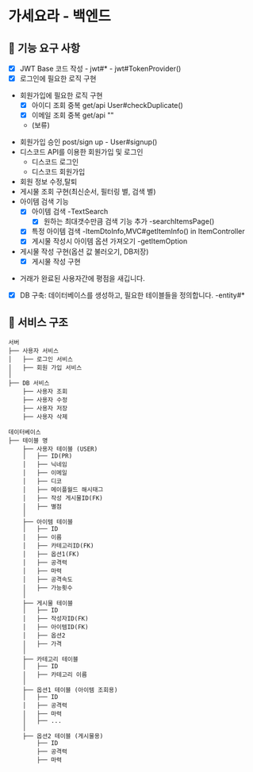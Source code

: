 # 가세요라 - 백엔드

## 🚀 기능 요구 사항

- [x] JWT Base 코드 작성 - jwt#* - jwt#TokenProvider()
- [x] 로그인에 필요한 로직 구현
- 회원가입에 필요한 로직 구현
  - [x] 아이디 조회 중복 get/api User#checkDuplicate()
  - [x] 이메일 조회 중복 get/api ""
  - (보류)

[//]: # (  - 이메일 인증 요청 post/emailVerificationRequest?)
[//]: # (  - 인증번호 검증 요청 post/verificationEmail ?)
  - 회원가입 승인 post/sign up - User#signup()
  - 디스코드 API를 이용한 회원가입 및 로그인
    - 디스코드 로그인
    - 디스코드 회원가입
- 회원 정보 수정,탈퇴
- 게시물 조회 구현(최신순서, 필터링 별, 검색 별)
- 아이템 검색 기능
  - [x] 아이템 검색 -TextSearch
    - [x] 원하는 최대갯수만큼 검색 기능 추가 -searchItemsPage()
  - [x] 특정 아이템 검색 -ItemDtoInfo,MVC#getItemInfo() in ItemController
  - [x] 게시물 작성시 아이템 옵션 가져오기 -getItemOption
- 게시물 작성 구현(옵션 값 불러오기, DB저장)
  - [X] 게시물 작성 구현

[//]: # (- 게시물 오퍼를 중계해줍니다.)
- 거래가 완료된 사용자간에 평점을 새깁니다.

[//]: # (- 사용자간 채팅 기능.)
- [x] DB 구축: 데이터베이스를 생성하고, 필요한 테이블들을 정의합니다. -entity#*

## 👀 서비스 구조

```
서버
├── 사용자 서비스
│   ├── 로그인 서비스
│   ├── 회원 가입 서비스
│   
├── DB 서비스
    ├── 사용자 조회
    ├── 사용자 수정
    ├── 사용자 저장
    ├── 사용자 삭제

데이터베이스
├── 테이블 명
    ├── 사용자 테이블 (USER)
    │   ├── ID(PR)
    │   ├── 닉네임
    │   ├── 이메일
    │   ├── 디코
    │   ├── 메이플월드 해시태그
    │   ├── 작성 게시물ID(FK)
    │   ├── 별점
    │   
    ├── 아이템 테이블
    │   ├── ID
    │   ├── 이름
    │   ├── 카테고리ID(FK)
    │   ├── 옵션1(FK)
    │   ├── 공격력
    │   ├── 마력
    │   ├── 공격속도
    │   ├── 가능횟수
    │   
    ├── 게시물 테이블
    │   ├── ID
    │   ├── 작성자ID(FK)
    │   ├── 아이템ID(FK)
    │   ├── 옵션2
    │   ├── 가격
    │   
    ├── 카테고리 테이블
    │   ├── ID
    │   ├── 카테고리 이름
    │   
    ├── 옵션1 테이블 (아이템 조회용)
    │   ├── ID
    │   ├── 공격력
    │   ├── 마력
    │   ├── ...
    │   
    ├── 옵션2 테이블 (게시물용)
        ├── ID
        ├── 공격력
        ├── 마력

```